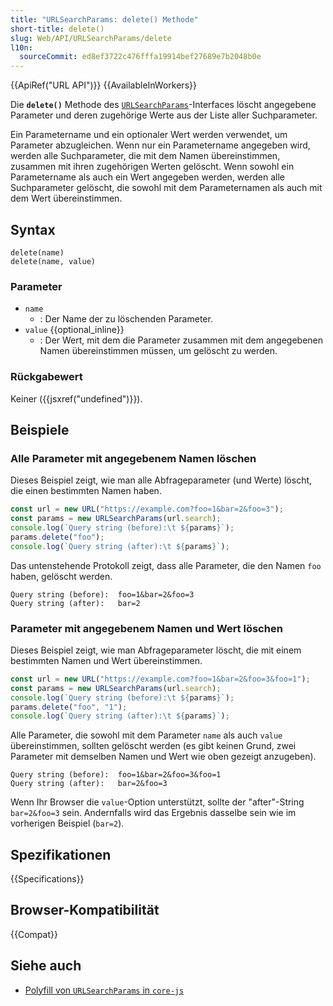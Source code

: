 ```yaml
---
title: "URLSearchParams: delete() Methode"
short-title: delete()
slug: Web/API/URLSearchParams/delete
l10n:
  sourceCommit: ed8ef3722c476fffa19914bef27689e7b2048b0e
---
```


{{ApiRef("URL API")}} {{AvailableInWorkers}}

Die **`delete()`** Methode des [`URLSearchParams`](/de/docs/Web/API/URLSearchParams)-Interfaces löscht angegebene Parameter und deren zugehörige Werte aus der Liste aller Suchparameter.

Ein Parametername und ein optionaler Wert werden verwendet, um Parameter abzugleichen. Wenn nur ein Parametername angegeben wird, werden alle Suchparameter, die mit dem Namen übereinstimmen, zusammen mit ihren zugehörigen Werten gelöscht. Wenn sowohl ein Parametername als auch ein Wert angegeben werden, werden alle Suchparameter gelöscht, die sowohl mit dem Parameternamen als auch mit dem Wert übereinstimmen.

## Syntax

```js-nolint
delete(name)
delete(name, value)
```

### Parameter

- `name`
  - : Der Name der zu löschenden Parameter.
- `value` {{optional_inline}}
  - : Der Wert, mit dem die Parameter zusammen mit dem angegebenen Namen übereinstimmen müssen, um gelöscht zu werden.

### Rückgabewert

Keiner ({{jsxref("undefined")}}).

## Beispiele

### Alle Parameter mit angegebenem Namen löschen

Dieses Beispiel zeigt, wie man alle Abfrageparameter (und Werte) löscht, die einen bestimmten Namen haben.

```js
const url = new URL("https://example.com?foo=1&bar=2&foo=3");
const params = new URLSearchParams(url.search);
console.log(`Query string (before):\t ${params}`);
params.delete("foo");
console.log(`Query string (after):\t ${params}`);
```

Das untenstehende Protokoll zeigt, dass alle Parameter, die den Namen `foo` haben, gelöscht werden.

```plain
Query string (before):  foo=1&bar=2&foo=3
Query string (after):   bar=2
```

### Parameter mit angegebenem Namen und Wert löschen

Dieses Beispiel zeigt, wie man Abfrageparameter löscht, die mit einem bestimmten Namen und Wert übereinstimmen.

```js
const url = new URL("https://example.com?foo=1&bar=2&foo=3&foo=1");
const params = new URLSearchParams(url.search);
console.log(`Query string (before):\t ${params}`);
params.delete("foo", "1");
console.log(`Query string (after):\t ${params}`);
```

Alle Parameter, die sowohl mit dem Parameter `name` als auch `value` übereinstimmen, sollten gelöscht werden (es gibt keinen Grund, zwei Parameter mit demselben Namen und Wert wie oben gezeigt anzugeben).

```plain
Query string (before):  foo=1&bar=2&foo=3&foo=1
Query string (after):   bar=2&foo=3
```

Wenn Ihr Browser die `value`-Option unterstützt, sollte der "after"-String `bar=2&foo=3` sein. Andernfalls wird das Ergebnis dasselbe sein wie im vorherigen Beispiel (`bar=2`).

## Spezifikationen

{{Specifications}}

## Browser-Kompatibilität

{{Compat}}

## Siehe auch

- [Polyfill von `URLSearchParams` in `core-js`](https://github.com/zloirock/core-js#url-and-urlsearchparams)
